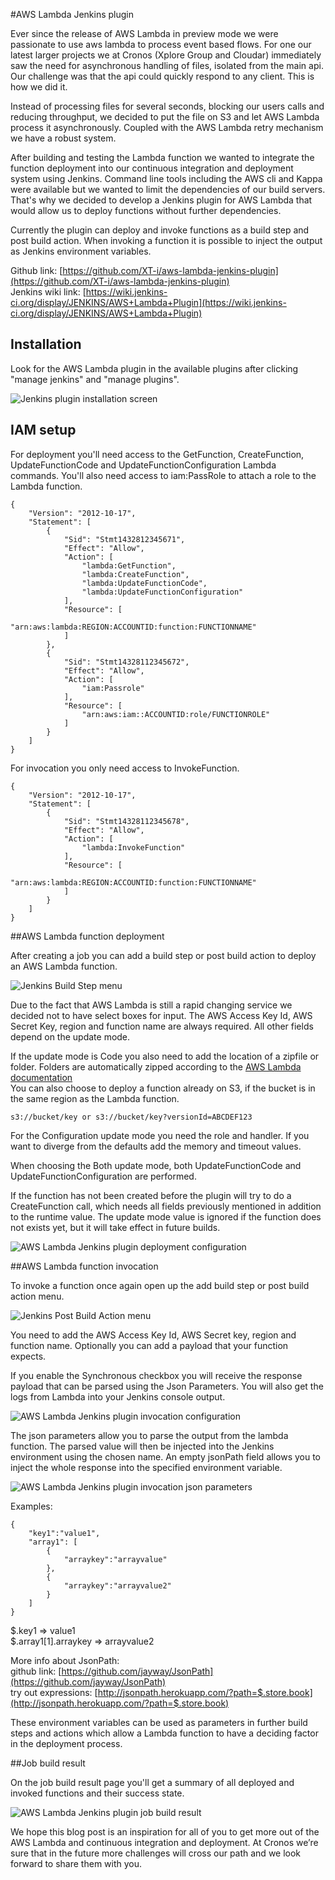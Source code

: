 #AWS Lambda Jenkins plugin

Ever since the release of AWS Lambda in preview mode we were passionate to use aws lambda to process event based flows.  For one our latest larger projects we at Cronos (Xplore Group and Cloudar) immediately saw the need for asynchronous handling of files, isolated from the main api.  Our challenge was that the api could quickly respond to any client.
This is how we did it.

Instead of processing files for several seconds, blocking our users calls and reducing throughput, we decided to put the file on S3 and let AWS Lambda process it asynchronously. Coupled with the AWS Lambda retry mechanism we have a robust system.

After building and testing the Lambda function we wanted to integrate the function deployment into our continuous integration and deployment system using Jenkins. Command line tools including the AWS cli and Kappa were available but we wanted to limit the dependencies of our build servers.
That's why we decided to develop a Jenkins plugin for AWS Lambda that would allow us to deploy functions without further dependencies.

Currently the plugin can deploy and invoke functions as a build step and post build action. When invoking a function it is possible to inject the output as Jenkins environment variables.

Github link: [https://github.com/XT-i/aws-lambda-jenkins-plugin](https://github.com/XT-i/aws-lambda-jenkins-plugin)  
Jenkins wiki link: [https://wiki.jenkins-ci.org/display/JENKINS/AWS+Lambda+Plugin](https://wiki.jenkins-ci.org/display/JENKINS/AWS+Lambda+Plugin)

## Installation

Look for the AWS Lambda plugin in the available plugins after clicking "manage jenkins" and "manage plugins".

![Jenkins plugin installation screen](blogpost/install.jpg)

## IAM setup

For deployment you'll need access to the GetFunction, CreateFunction, UpdateFunctionCode and UpdateFunctionConfiguration Lambda commands.
You'll also need access to iam:PassRole to attach a role to the Lambda function. 

    {
        "Version": "2012-10-17",
        "Statement": [
            {
                "Sid": "Stmt1432812345671",
                "Effect": "Allow",
                "Action": [
                    "lambda:GetFunction",
                    "lambda:CreateFunction",
                    "lambda:UpdateFunctionCode",
                    "lambda:UpdateFunctionConfiguration"
                ],
                "Resource": [
                    "arn:aws:lambda:REGION:ACCOUNTID:function:FUNCTIONNAME"
                ]
            },
            {
                "Sid": "Stmt14328112345672",
                "Effect": "Allow",
                "Action": [
                    "iam:Passrole"
                ],
                "Resource": [
                    "arn:aws:iam::ACCOUNTID:role/FUNCTIONROLE"
                ]
            }
        ]
    }

For invocation you only need access to InvokeFunction.

    {
        "Version": "2012-10-17",
        "Statement": [
            {
                "Sid": "Stmt14328112345678",
                "Effect": "Allow",
                "Action": [
                    "lambda:InvokeFunction"
                ],
                "Resource": [
                    "arn:aws:lambda:REGION:ACCOUNTID:function:FUNCTIONNAME"
                ]
            }
        ]
    }

##AWS Lambda function deployment

After creating a job you can add a build step or post build action to deploy an AWS Lambda function.

![Jenkins Build Step menu](blogpost/build-step.jpg)

Due to the fact that AWS Lambda is still a rapid changing service we decided not to have select boxes for input.
The AWS Access Key Id, AWS Secret Key, region and function name are always required. All other fields depend on the update mode.

If the update mode is Code you also need to add the location of a zipfile or folder.
Folders are automatically zipped according to the [AWS Lambda documentation](http://docs.aws.amazon.com/lambda/latest/dg/walkthrough-s3-events-adminuser-create-test-function-create-function.html)  
You can also choose to deploy a function already on S3, if the bucket is in the same region as the Lambda function.

    s3://bucket/key or s3://bucket/key?versionId=ABCDEF123

For the Configuration update mode you need the role and handler. If you want to diverge from the defaults add the memory and timeout values.

When choosing the Both update mode, both UpdateFunctionCode and UpdateFunctionConfiguration are performed.

If the function has not been created before the plugin will try to do a CreateFunction call, which needs all fields previously mentioned in addition to the runtime value.
The update mode value is ignored if the function does not exists yet, but it will take effect in future builds.

![AWS Lambda Jenkins plugin deployment configuration](deploy.jpg)

##AWS Lambda function invocation

To invoke a function once again open up the add build step or post build action menu.

![Jenkins Post Build Action menu](blogpost/post-build.jpg)

You need to add the AWS Access Key Id, AWS Secret key, region and function name. Optionally you can add a payload that your function expects.

If you enable the Synchronous checkbox you will receive the response payload that can be parsed using the Json Parameters.
You will also get the logs from Lambda into your Jenkins console output. 

![AWS Lambda Jenkins plugin invocation configuration](blogpost/invoke.jpg)

The json parameters allow you to parse the output from the lambda function. The parsed value will then be injected into the Jenkins environment using the chosen name.
An empty jsonPath field allows you to inject the whole response into the specified environment variable.

![AWS Lambda Jenkins plugin invocation json parameters](blogpost/invoke-json-parameters.jpg)

Examples:

    {
        "key1":"value1",
        "array1": [
            {
                "arraykey":"arrayvalue"
            },
            {
                "arraykey":"arrayvalue2"
            }
        ]
    }
    
$.key1 => value1  
$.array1[1].arraykey => arrayvalue2

More info about JsonPath:  
github link: [https://github.com/jayway/JsonPath](https://github.com/jayway/JsonPath)  
try out expressions: [http://jsonpath.herokuapp.com/?path=$.store.book](http://jsonpath.herokuapp.com/?path=$.store.book)

These environment variables can be used as parameters in further build steps and actions which allow a Lambda function to have a deciding factor in the deployment process.

##Job build result

On the job build result page you'll get a summary of all deployed and invoked functions and their success state.

![AWS Lambda Jenkins plugin job build result](blogpost/result.jpg)

We hope this blog post is an inspiration for all of you to get more out of the AWS Lambda and continuous integration and deployment.
At Cronos we’re sure that in the future more challenges will cross our path and we look forward to share them with you.